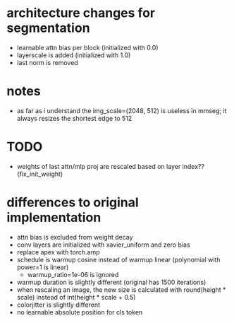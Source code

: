 # architecture changes for segmentation
- learnable attn bias per block (initialized with 0.0)
- layerscale is added (initialized with 1.0)
- last norm is removed

# notes
- as far as i understand the img_scale=(2048, 512) is useless in mmseg; it always resizes the shortest edge to 512

# TODO
- weights of last attn/mlp proj are rescaled based on layer index?? (fix_init_weight)

# differences to original implementation
- attn bias is excluded from weight decay
- conv layers are initialized with xavier_uniform and zero bias
- replace apex with torch.amp
- schedule is warmup cosine instead of warmup linear (polynomial with power=1 is linear)
  - warmup_ratio=1e-06 is ignored
- warmup duration is slightly different (original has 1500 iterations)
- when rescaling an image, the new size is calculated with round(height * scale) instead of int(height * scale + 0.5)
- colorjitter is slightly different
- no learnable absolute position for cls token
